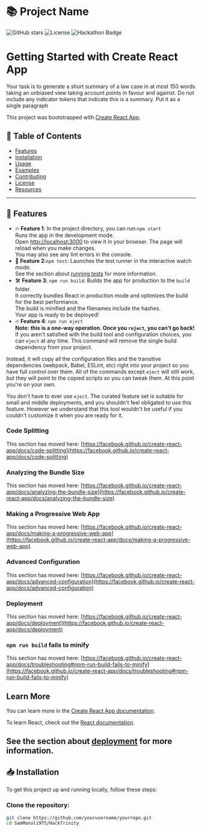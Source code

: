 # 📚 Project Name

![GitHub stars](https://img.shields.io/github/stars/SamManoli975/HackTrinity) 
![License](https://img.shields.io/github/license/SamManoli975/HackTrinity) 
![Hackathon Badge](https://img.shields.io/badge/HackTrinity-2024-blue)


# Getting Started with Create React App

Your task is to generate a short summary of a law case in at most 150 words taking an unbiased view taking account points in favour and against. Do not include any indicator tokens that indicate this is a summary. Put it as a single paragraph

This project was bootstrapped with [Create React App](https://github.com/facebook/create-react-app).


## 📄 Table of Contents

- [Features](#-features)
- [Installation](#-installation)
- [Usage](#-usage)
- [Examples](#-examples)
- [Contributing](#-contributing)
- [License](#-license)
- [Resources](#-resources)

---

## 🌟 Features

- 🔥 **Feature 1**: In the project directory, you can run:`npm start`\
Runs the app in the development mode.\
Open [http://localhost:3000](http://localhost:3000) to view it in your browser. The page will reload when you make changes.\
You may also see any lint errors in the console.
- 🚀 **Feature 2**:`npm test`: Launches the test runner in the interactive watch mode.\
See the section about [running tests](https://facebook.github.io/create-react-app/docs/running-tests) for more information.
- 🛠️ **Feature 3**: `npm run build`: Builds the app for production to the `build` folder.\
It correctly bundles React in production mode and optimizes the build for the best performance.\
The build is minified and the filenames include the hashes.\
Your app is ready to be deployed!
- 🔥 **Feature 4**: `npm run eject`\
**Note: this is a one-way operation. Once you `reject`, you can't go back!**\
If you aren't satisfied with the build tool and configuration choices, you can `eject` at any time. This command will remove the single build dependency from your project.

Instead, it will copy all the configuration files and the transitive dependencies (webpack, Babel, ESLint, etc) right into your project so you have full control over them. All of the commands except `eject` will still work, but they will point to the copied scripts so you can tweak them. At this point you're on your own.

You don't have to ever use `eject`. The curated feature set is suitable for small and middle deployments, and you shouldn't feel obligated to use this feature. However we understand that this tool wouldn't be useful if you couldn't customize it when you are ready for it.

### Code Splitting

This section has moved here: [https://facebook.github.io/create-react-app/docs/code-splitting](https://facebook.github.io/create-react-app/docs/code-splitting)

### Analyzing the Bundle Size

This section has moved here: [https://facebook.github.io/create-react-app/docs/analyzing-the-bundle-size](https://facebook.github.io/create-react-app/docs/analyzing-the-bundle-size)

### Making a Progressive Web App

This section has moved here: [https://facebook.github.io/create-react-app/docs/making-a-progressive-web-app](https://facebook.github.io/create-react-app/docs/making-a-progressive-web-app)

### Advanced Configuration

This section has moved here: [https://facebook.github.io/create-react-app/docs/advanced-configuration](https://facebook.github.io/create-react-app/docs/advanced-configuration)

### Deployment

This section has moved here: [https://facebook.github.io/create-react-app/docs/deployment](https://facebook.github.io/create-react-app/docs/deployment)

### `npm run build` fails to minify

This section has moved here: [https://facebook.github.io/create-react-app/docs/troubleshooting#npm-run-build-fails-to-minify](https://facebook.github.io/create-react-app/docs/troubleshooting#npm-run-build-fails-to-minify)

## Learn More

You can learn more in the [Create React App documentation](https://facebook.github.io/create-react-app/docs/getting-started).

To learn React, check out the [React documentation](https://reactjs.org/).

See the section about [deployment](https://facebook.github.io/create-react-app/docs/deployment) for more information.
---

## 📥 Installation

To get this project up and running locally, follow these steps:

### Clone the repository:

```bash
git clone https://github.com/yourusername/yourrepo.git
cd SamManoli975/HackTrinity

